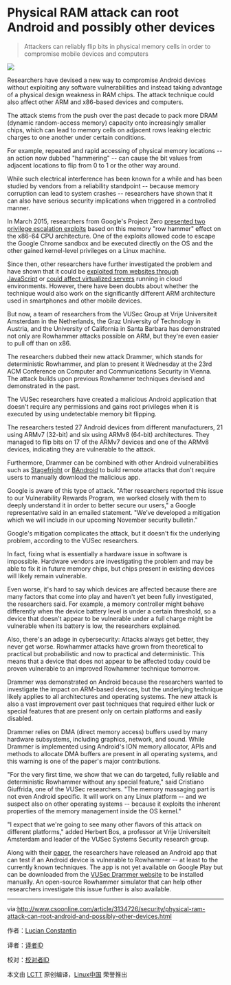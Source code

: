 Physical RAM attack can root Android and possibly other devices
===

>Attackers can reliably flip bits in physical memory cells in order to compromise mobile devices and computers

![](http://images.techhive.com/images/idgnsImport/2015/08/id-2969037-security1-100606370-large.jpg)


Researchers have devised a new way to compromise Android devices without exploiting any software vulnerabilities and instead taking advantage of a physical design weakness in RAM chips. The attack technique could also affect other ARM and x86-based devices and computers.

The attack stems from the push over the past decade to pack more DRAM (dynamic random-access memory) capacity onto increasingly smaller chips, which can lead to memory cells on adjacent rows leaking electric charges to one another under certain conditions.

For example, repeated and rapid accessing of physical memory locations -- an action now dubbed "hammering" -- can cause the bit values from adjacent locations to flip from 0 to 1 or the other way around.

While such electrical interference has been known for a while and has been studied by vendors from a reliability standpoint -- because memory corruption can lead to system crashes -- researchers have shown that it can also have serious security implications when triggered in a controlled manner.


In March 2015, researchers from Google's Project Zero [presented two privilege escalation exploits][7] based on this memory "row hammer" effect on the x86-64 CPU architecture. One of the exploits allowed code to escape the Google Chrome sandbox and be executed directly on the OS and the other gained kernel-level privileges on a Linux machine.

Since then, other researchers have further investigated the problem and have shown that it could be [exploited from websites through JavaScript][6] or [could affect virtualized servers][5] running in cloud environments. However, there have been doubts about whether the technique would also work on the significantly different ARM architecture used in smartphones and other mobile devices.

But now, a team of researchers from the VUSec Group at Vrije Universiteit Amsterdam in the Netherlands, the Graz University of Technology in Austria, and the University of California in Santa Barbara has demonstrated not only are Rowhammer attacks possible on ARM, but they're even easier to pull off than on x86.

The researchers dubbed their new attack Drammer, which stands for deterministic Rowhammer, and plan to present it Wednesday at the 23rd ACM Conference on Computer and Communications Security in Vienna. The attack builds upon previous Rowhammer techniques devised and demonstrated in the past.

The VUSec researchers have created a malicious Android application that doesn't require any permissions and gains root privileges when it is executed by using undetectable memory bit flipping.

The researchers tested 27 Android devices from different manufacturers, 21 using ARMv7 (32-bit) and six using ARMv8 (64-bit) architectures. They managed to flip bits on 17 of the ARMv7 devices and one of the ARMv8 devices, indicating they are vulnerable to the attack.

Furthermore, Drammer can be combined with other Android vulnerabilities such as [Stagefright][4] or [BAndroid][3] to build remote attacks that don't require users to manually download the malicious app.

Google is aware of this type of attack. "After researchers reported this issue to our Vulnerability Rewards Program, we worked closely with them to deeply understand it in order to better secure our users," a Google representative said in an emailed statement. "We’ve developed a mitigation which we will include in our upcoming November security bulletin.”

Google's mitigation complicates the attack, but it doesn't fix the underlying problem, according to the VUSec researchers.

In fact, fixing what is essentially a hardware issue in software is impossible. Hardware vendors are investigating the problem and may be able to fix it in future memory chips, but chips present in existing devices will likely remain vulnerable.

Even worse, it's hard to say which devices are affected because there are many factors that come into play and haven't yet been fully investigated, the researchers said. For example, a memory controller might behave differently when the device battery level is under a certain threshold, so a device that doesn't appear to be vulnerable under a full charge might be vulnerable when its battery is low, the researchers explained.

Also, there's an adage in cybersecurity: Attacks always get better, they never get worse. Rowhammer attacks have grown from theoretical to practical but probabilistic and now to practical and deterministic. This means that a device that does not appear to be affected today could be proven vulnerable to an improved Rowhammer technique tomorrow.

Drammer was demonstrated on Android because the researchers wanted to investigate the impact on ARM-based devices, but the underlying technique likely applies to all architectures and operating systems. The new attack is also a vast improvement over past techniques that required either luck or special features that are present only on certain platforms and easily disabled.

Drammer relies on DMA (direct memory access) buffers used by many hardware subsystems, including graphics, network, and sound. While Drammer is implemented using Android's ION memory allocator, APIs and methods to allocate DMA buffers are present in all operating systems, and this warning is one of the paper's major contributions.

"For the very first time, we show that we can do targeted, fully reliable and deterministic Rowhammer without any special feature," said Cristiano Giuffrida, one of the VUSec researchers. "The memory massaging part is not even Android specific. It will work on any Linux platform -- and we suspect also on other operating systems -- because it exploits the inherent properties of the memory management inside the OS kernel."

"I expect that we're going to see many other flavors of this attack on different platforms," added Herbert Bos, a professor at Vrije Universiteit Amsterdam and leader of the VUSec Systems Security research group.

Along with their [paper][2], the researchers have released an Android app that can test if an Android device is vulnerable to Rowhammer -- at least to the currently known techniques. The app is not yet available on Google Play but can be downloaded from the [VUSec Drammer website][1] to be installed manually. An open-source Rowhammer simulator that can help other researchers investigate this issue further is also available.

--------------------------------------------------------------------------------

via:http://www.csoonline.com/article/3134726/security/physical-ram-attack-can-root-android-and-possibly-other-devices.html

作者：[Lucian Constantin][a]

译者：[译者ID](https://github.com/译者ID)

校对：[校对者ID](https://github.com/校对者ID)

本文由 [LCTT](https://github.com/LCTT/TranslateProject) 原创编译，[Linux中国](https://linux.cn/) 荣誉推出

[a]: http://www.csoonline.com/author/Lucian-Constantin/
[1]:https://www.vusec.net/projects/drammer/
[2]:https://vvdveen.com/publications/drammer.pdf
[3]:https://www.vusec.net/projects/bandroid/
[4]:http://www.csoonline.com/article/3045836/security/new-stagefright-exploit-puts-millions-of-android-devices-at-risk.html
[5]:http://www.infoworld.com/article/3105889/security/flip-feng-shui-attack-on-cloud-vms-exploits-hardware-weaknesses.html
[6]:http://www.computerworld.com/article/2954582/security/researchers-develop-astonishing-webbased-attack-on-a-computers-dram.html
[7]:http://www.computerworld.com/article/2895898/google-researchers-hack-computers-using-dram-electrical-leaks.html
[8]:http://csoonline.com/newsletters/signup.html
